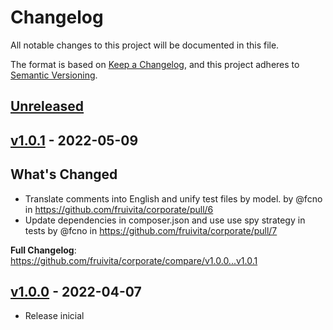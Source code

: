 # Changelog

All notable changes to this project will be documented in this file.

The format is based on [Keep a Changelog](https://keepachangelog.com/en/1.0.0/),
and this project adheres to [Semantic Versioning](https://semver.org/spec/v2.0.0.html).

## [Unreleased](https://github.com/fruivita/corporate/compare/v1.0.1...1.x)

## [v1.0.1](https://github.com/fruivita/corporate/compare/v1.0.0...v1.0.1) - 2022-05-09

## What's Changed

- Translate comments into English and unify test files by model. by @fcno in https://github.com/fruivita/corporate/pull/6
- Update dependencies in composer.json and use use spy strategy in tests by @fcno in https://github.com/fruivita/corporate/pull/7

**Full Changelog**: https://github.com/fruivita/corporate/compare/v1.0.0...v1.0.1

## [v1.0.0](https://github.com/fruivita/corporate/compare/v1.0.0...v1.0.0) - 2022-04-07

- Release inicial
